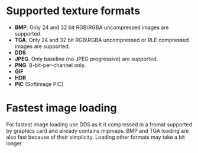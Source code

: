 # Supported texture formats #

  * **BMP**. Only 24 and 32 bit RGB\RGBA uncompressed images are supported.
  * **TGA**. Only 24 and 32 bit RGB\RGBA uncompressed or RLE compressed images are supported.
  * **DDS**
  * **JPEG**. Only baseline (no JPEG progressive) are supported.
  * **PNG**. 8-bit-per-channel only.
  * **GIF**
  * **HDR**
  * **PIC** (Softimage PIC)

# Fastest image loading #

For fastest image loading use DDS as it it compressed in a fromat supported by graphics card and already contains mipmaps. BMP and TGA loading are also fast because of their simplicity. Loading other formats may take a bit longer.